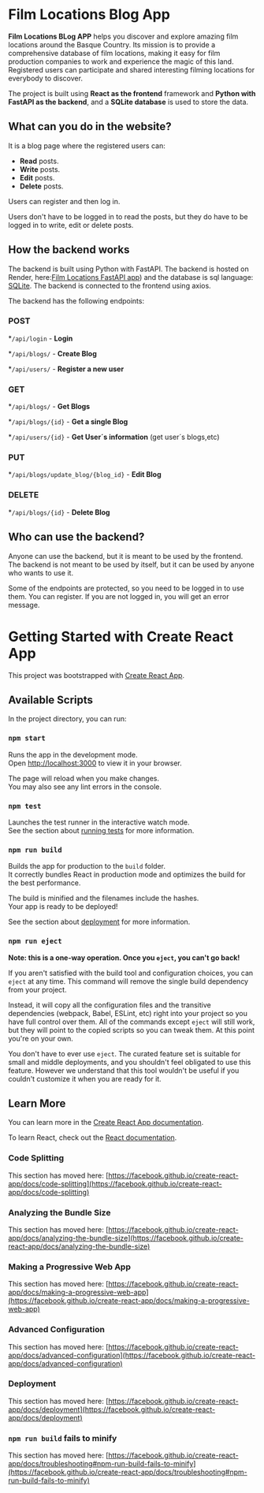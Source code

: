 # Film Locations Blog App

**Film Locations BLog APP** helps you discover and explore amazing film locations around the Basque Country. Its mission is to provide a comprehensive database of film locations, making it easy for film production companies to work and experience the magic of this land. Registered users can participate and shared interesting filming locations for everybody to discover.

The project is built using **React as the frontend** framework and **Python with FastAPI as the backend**, and a **SQLite database** is used to store the data.

## What can you do in the website?

It is a blog page where the registered users can:

* **Read** posts.
* **Write** posts.
* **Edit** posts.
* **Delete** posts.

Users can register and then log in.

Users don't have to be logged in to read the posts, but they do have to be logged in to write, edit or delete posts.


## How the backend works

The backend is built using Python with FastAPI. The backend is hosted on Render, here:[Film Locations FastAPI app](https://filmlocationsapi.onrender.com/docs)) and the database is sql language: [SQLite](https://www.sqlite.org/). The backend is connected to the frontend using axios.

The backend has the following endpoints:

### POST

*`/api/login` - **Login**

*`/api/blogs/` - **Create Blog**

*`/api/users/` - **Register a new user**

### GET

*`/api/blogs/` - **Get Blogs**

*`/api/blogs/{id}` - **Get a single Blog**

*`/api/users/{id}` - **Get User´s information** (get user´s blogs,etc)

### PUT
*`/api/blogs/update_blog/{blog_id}` - **Edit Blog**

### DELETE
*`/api/blogs/{id}` - **Delete Blog**


## Who can use the backend?

Anyone can use the backend, but it is meant to be used by the frontend. The backend is not meant to be used by itself, but it can be used by anyone who wants to use it.

Some of the endpoints are protected, so you need to be logged in to use them. You can register. If you are not logged in, you will get an error message.





# Getting Started with Create React App

This project was bootstrapped with [Create React App](https://github.com/facebook/create-react-app).

## Available Scripts

In the project directory, you can run:

### `npm start`

Runs the app in the development mode.\
Open [http://localhost:3000](http://localhost:3000) to view it in your browser.

The page will reload when you make changes.\
You may also see any lint errors in the console.

### `npm test`

Launches the test runner in the interactive watch mode.\
See the section about [running tests](https://facebook.github.io/create-react-app/docs/running-tests) for more information.

### `npm run build`

Builds the app for production to the `build` folder.\
It correctly bundles React in production mode and optimizes the build for the best performance.

The build is minified and the filenames include the hashes.\
Your app is ready to be deployed!

See the section about [deployment](https://facebook.github.io/create-react-app/docs/deployment) for more information.

### `npm run eject`

**Note: this is a one-way operation. Once you `eject`, you can't go back!**

If you aren't satisfied with the build tool and configuration choices, you can `eject` at any time. This command will remove the single build dependency from your project.

Instead, it will copy all the configuration files and the transitive dependencies (webpack, Babel, ESLint, etc) right into your project so you have full control over them. All of the commands except `eject` will still work, but they will point to the copied scripts so you can tweak them. At this point you're on your own.

You don't have to ever use `eject`. The curated feature set is suitable for small and middle deployments, and you shouldn't feel obligated to use this feature. However we understand that this tool wouldn't be useful if you couldn't customize it when you are ready for it.

## Learn More

You can learn more in the [Create React App documentation](https://facebook.github.io/create-react-app/docs/getting-started).

To learn React, check out the [React documentation](https://reactjs.org/).

### Code Splitting

This section has moved here: [https://facebook.github.io/create-react-app/docs/code-splitting](https://facebook.github.io/create-react-app/docs/code-splitting)

### Analyzing the Bundle Size

This section has moved here: [https://facebook.github.io/create-react-app/docs/analyzing-the-bundle-size](https://facebook.github.io/create-react-app/docs/analyzing-the-bundle-size)

### Making a Progressive Web App

This section has moved here: [https://facebook.github.io/create-react-app/docs/making-a-progressive-web-app](https://facebook.github.io/create-react-app/docs/making-a-progressive-web-app)

### Advanced Configuration

This section has moved here: [https://facebook.github.io/create-react-app/docs/advanced-configuration](https://facebook.github.io/create-react-app/docs/advanced-configuration)

### Deployment

This section has moved here: [https://facebook.github.io/create-react-app/docs/deployment](https://facebook.github.io/create-react-app/docs/deployment)

### `npm run build` fails to minify

This section has moved here: [https://facebook.github.io/create-react-app/docs/troubleshooting#npm-run-build-fails-to-minify](https://facebook.github.io/create-react-app/docs/troubleshooting#npm-run-build-fails-to-minify)
#
